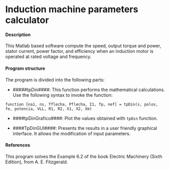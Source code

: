Induction machine parameters calculator
=======================================

#### Description ####

This Matlab based software compute the speed, output torque and power, stator current, power factor, and efficiency when an induction motor is operated at rated voltage and frequency.

#### Program structure ####
The program is divided into the following parts:

*	#####tpDin####: This function performs the mathematical calculations. Use the following syntax to invoke the function:

``` 
function [na1, ns, Tflecha, Pflecha, I1, fp, nef] = tpDin(s, polos, fe, potencia, VLL, R1, R2, X1, X2, Xm)
``` 

*	####tpDinGrafico####: Plot the values obtained with `tpDin` function.

*	####TpDinGUI####: Presents the results in a user friendly graphical interface. It allows the modification of input parameters.

#### References ####

This program solves the Example 6.2 of the book Electric Machinery (Sixth Edition), from A. E. Fitzgerald. 

